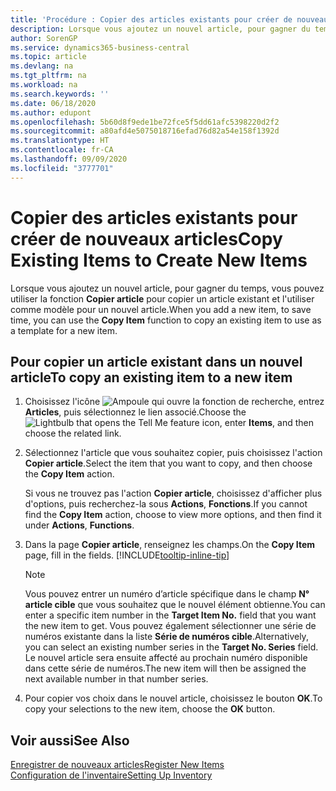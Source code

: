 ```yaml
---
title: 'Procédure : Copier des articles existants pour créer de nouveaux articles'
description: Lorsque vous ajoutez un nouvel article, pour gagner du temps, vous pouvez utiliser la fonction Copier article pour copier un article existant et l'utiliser comme modèle pour un nouvel article.
author: SorenGP
ms.service: dynamics365-business-central
ms.topic: article
ms.devlang: na
ms.tgt_pltfrm: na
ms.workload: na
ms.search.keywords: ''
ms.date: 06/18/2020
ms.author: edupont
ms.openlocfilehash: 5b60d8f9ede1be72fce5f5dd61afc5398220d2f2
ms.sourcegitcommit: a80afd4e5075018716efad76d82a54e158f1392d
ms.translationtype: HT
ms.contentlocale: fr-CA
ms.lasthandoff: 09/09/2020
ms.locfileid: "3777701"
---
```

# <a name="copy-existing-items-to-create-new-items"></a><span data-ttu-id="0d058-103">Copier des articles existants pour créer de nouveaux articles</span><span class="sxs-lookup"><span data-stu-id="0d058-103">Copy Existing Items to Create New Items</span></span>

<span data-ttu-id="0d058-104">Lorsque vous ajoutez un nouvel article, pour gagner du temps, vous pouvez utiliser la fonction **Copier article** pour copier un article existant et l'utiliser comme modèle pour un nouvel article.</span><span class="sxs-lookup"><span data-stu-id="0d058-104">When you add a new item, to save time, you can use the **Copy Item** function to copy an existing item to use as a template for a new item.</span></span>  

## <a name="to-copy-an-existing-item-to-a-new-item"></a><span data-ttu-id="0d058-105">Pour copier un article existant dans un nouvel article</span><span class="sxs-lookup"><span data-stu-id="0d058-105">To copy an existing item to a new item</span></span>

1. <span data-ttu-id="0d058-106">Choisissez l'icône ![Ampoule qui ouvre la fonction de recherche](media/ui-search/search_small.png "Dites-moi ce que vous voulez faire"), entrez **Articles**, puis sélectionnez le lien associé.</span><span class="sxs-lookup"><span data-stu-id="0d058-106">Choose the ![Lightbulb that opens the Tell Me feature](media/ui-search/search_small.png "Tell me what you want to do") icon, enter **Items**, and then choose the related link.</span></span>  
2. <span data-ttu-id="0d058-107">Sélectionnez l'article que vous souhaitez copier, puis choisissez l'action **Copier article**.</span><span class="sxs-lookup"><span data-stu-id="0d058-107">Select the item that you want to copy, and then choose the **Copy Item** action.</span></span>  

    <span data-ttu-id="0d058-108">Si vous ne trouvez pas l'action **Copier article**, choisissez d'afficher plus d'options, puis recherchez-la sous **Actions**, **Fonctions**.</span><span class="sxs-lookup"><span data-stu-id="0d058-108">If you cannot find the **Copy Item** action, choose to view more options, and then find it under **Actions**, **Functions**.</span></span>  

3. <span data-ttu-id="0d058-109">Dans la page **Copier article**, renseignez les champs.</span><span class="sxs-lookup"><span data-stu-id="0d058-109">On the **Copy Item** page, fill in the fields.</span></span> [!INCLUDE[tooltip-inline-tip](includes/tooltip-inline-tip_md.md)]

    > [!NOTE]  
    > <span data-ttu-id="0d058-110">Vous pouvez entrer un numéro d’article spécifique dans le champ **N° article cible** que vous souhaitez que le nouvel élément obtienne.</span><span class="sxs-lookup"><span data-stu-id="0d058-110">You can enter a specific item number in the **Target Item No.** field that you want the new item to get.</span></span> <span data-ttu-id="0d058-111">Vous pouvez également sélectionner une série de numéros existante dans la liste **Série de numéros cible**.</span><span class="sxs-lookup"><span data-stu-id="0d058-111">Alternatively, you can select an existing number series in the **Target No. Series** field.</span></span> <span data-ttu-id="0d058-112">Le nouvel article sera ensuite affecté au prochain numéro disponible dans cette série de numéros.</span><span class="sxs-lookup"><span data-stu-id="0d058-112">The new item will then be assigned the next available number in that number series.</span></span>  

4. <span data-ttu-id="0d058-113">Pour copier vos choix dans le nouvel article, choisissez le bouton **OK**.</span><span class="sxs-lookup"><span data-stu-id="0d058-113">To copy your selections to the new item, choose the **OK** button.</span></span>  

## <a name="see-also"></a><span data-ttu-id="0d058-114">Voir aussi</span><span class="sxs-lookup"><span data-stu-id="0d058-114">See Also</span></span>

[<span data-ttu-id="0d058-115">Enregistrer de nouveaux articles</span><span class="sxs-lookup"><span data-stu-id="0d058-115">Register New Items</span></span>](inventory-how-register-new-items.md)  
[<span data-ttu-id="0d058-116">Configuration de l'inventaire</span><span class="sxs-lookup"><span data-stu-id="0d058-116">Setting Up Inventory</span></span>](inventory-setup-inventory.md)  
